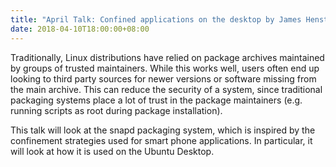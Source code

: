 ```yaml
---
title: "April Talk: Confined applications on the desktop by James Henstridge"
date: 2018-04-10T18:00:00+08:00
---
```


Traditionally, Linux distributions have relied on package archives
maintained by groups of trusted maintainers. While this works well,
users often end up looking to third party sources for newer versions
or software missing from the main archive. This can reduce the
security of a system, since traditional packaging systems place a lot
of trust in the package maintainers (e.g. running scripts as root
during package installation).

This talk will look at the snapd packaging system, which is inspired
by the confinement strategies used for smart phone applications. In
particular, it will look at how it is used on the Ubuntu Desktop.
